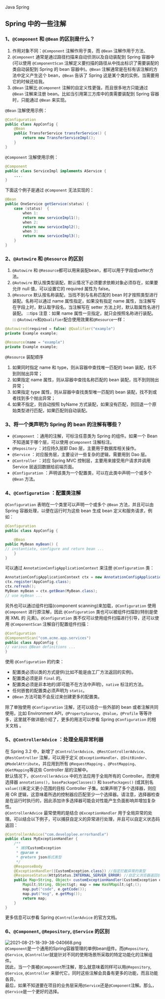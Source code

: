 Java Spring
<a name="dE7m3"></a>
## Spring 中的一些注解
<a name="TtKht"></a>
### 1、`@Component` 和 `@Bean` 的区别是什么？

1. 作用对象不同：`@Component` 注解作用于类，而 `@Bean` 注解作用于方法、
2. `@Component` 通常是通过路径扫描来自动侦测以及自动装配到 Spring 容器中(可以使用 `@ComponentScan` 注解定义要扫描的路径从中找出标识了需要装配的类自动装配到 Spring 的 bean 容器中)。`@Bean` 注解通常是在标有该注解的方法中定义产生这个 bean，`@Bean` 告诉了 Spring 这是某个类的实例，当需要用它的时候还给我。
3. `@Bean` 注解比 `@Component` 注解的自定义性更强，而且很多地方只能通过 `@Bean` 注解来注册 bean。比如当引用第三方库中的类需要装配到 Spring 容器时，只能通过 `@Bean` 来实现。

`@Bean` 注解使用示例：
```java
@Configuration
public class AppConfig {
    @Bean
    public TransferService transferService() {
        return new TransferServiceImpl();
    }
}
```
`@Component` 注解使用示例：
```java
@Component
public class ServiceImpl implements AService {
    ....
}
```
下面这个例子是通过 `@Component` 无法实现的：
```java
@Bean
public OneService getService(status) {
    case (status)  {
        when 1:
        return new serviceImpl1();
        when 2:
        return new serviceImpl2();
        when 3:
        return new serviceImpl3();
    }
}
```
<a name="XV8Gs"></a>
### 2、`@Autowire` 和 `@Resource` 的区别

1. `@Autowire` 和 `@Resource`都可以用来装配bean，都可以用于字段或setter方法。
2. `@Autowire` 默认按类型装配，默认情况下必须要求依赖对象必须存在，如果要允许 null 值，可以设置它的 required 属性为 false。
3. `@Resource` 默认按名称装配，当找不到与名称匹配的 bean 时才按照类型进行装配。名称可以通过 name 属性指定，如果没有指定 name 属性，当注解写在字段上时，默认取字段名，当注解写在 setter 方法上时，默认取属性名进行装配。
:::tips
注意：如果 name 属性一旦指定，就只会按照名称进行装配。
:::
`@Autowire`和`@Qualifier`配合使用效果和`@Resource`一样：
```java
@Autowired(required = false) @Qualifier("example")
private Example example;

@Resource(name = "example")
private Example example;
```
`@Resource` 装配顺序

1. 如果同时指定 name 和 type，则从容器中查找唯一匹配的 bean 装配，找不到则抛出异常；
2. 如果指定 name 属性，则从容器中查找名称匹配的 bean 装配，找不到则抛出异常；
3. 如果指定 type 属性，则从容器中查找类型唯一匹配的 bean 装配，找不到或者找到多个抛出异常；
4. 如果不指定，则自动按照 byName 方式装配，如果没有匹配，则回退一个原始类型进行匹配，如果匹配则自动装配。
<a name="FnS4d"></a>
### 3、将一个类声明为 Spring 的 bean 的注解有哪些？

- `@Component` ：通用的注解，可标注任意类为 Spring 的组件。如果一个 Bean 不知道属于哪个层，可以使用 `@Component` 注解标注。
- `@Repository` ：对应持久层即 Dao 层，主要用于数据库相关操作。
- `@Service` ：对应服务层，主要设计一些复杂的逻辑，需要用到 Dao 层。
- `@Controller` ：对应 Spring MVC 控制层，主要用来接受用户请求并调用 Service 层返回数据给前端页面。
- `@Configuration` ：声明该类为一个配置类，可以在此类中声明一个或多个 `@Bean` 方法。
<a name="XyEct"></a>
### 4、`@Configuration` ：配置类注解
`@Configuration` 表明在一个类里可以声明一个或多个 `@Bean` 方法，并且可以由 Spring 容器处理，以便在运行时为这些 bean 生成 bean 定义和服务请求，例如：
```java
@Configuration
public class AppConfig {

    @Bean
public MyBean myBean() {
// instantiate, configure and return bean ...
    }
}
```
可以通过 `AnnotationConfigApplicationContext` 来注册 `@Configuration` 类：
```java
AnnotationConfigApplicationContext ctx = new AnnotationConfigApplicationContext();
ctx.register(AppConfig.class);
ctx.refresh();
MyBean myBean = ctx.getBean(MyBean.class);
// use myBean ...
```
另外也可以通过组件扫描(component scanning)来加载，`@Configuration` 使用 `@Component` 进行原注解，因此 `@Configuration` 类也可以被组件扫描到(特别是使用 XML 的  元素)。`@Configuration` 类不仅可以使用组件扫描进行引导，还可以使用 `@ComponentScan` 注解自行配置组件扫描：
```java
@Configuration
@ComponentScan("com.acme.app.services")
public class AppConfig {
// various @Bean definitions ...
}
```
使用 `@Configuration` 的约束：

- 配置类必须以类的方式提供(比如不能是由工厂方法返回的实例)。
- 配置类必须是非 `final` 的。
- 配置类必须是非本地的(即可能不在方法中声明)，`native` 标注的方法。
- 任何嵌套的配置类必须声明为 `static`。
- `@Bean` 方法可能不会反过来创建更多的配置类。

除了单独使用 `@Configuration` 注解，还可以结合一些外部的 bean 或者注解共同使用，比如 Environment API，`@PropertySource`，`@Value`，`@Profile` 等等许多，这里就不做详细介绍了，更多的用法可以参看 Spring `@Configuration` 的相关文档 。
<a name="UTBfS"></a>
### 5、`@ControllerAdvice` ：处理全局异常利器
在 Spring 3.2 中，新增了 `@ControllerAdvice`、`@RestControllerAdvice`、`@RestController` 注解，可以用于定义 `@ExceptionHandler`、`@InitBinder`、`@ModelAttribute`，并应用到所有 `@RequestMapping` 、`@PostMapping`、`@GetMapping`等这些 Controller 层的注解中。<br />默认情况下，`@ControllerAdvice` 中的方法应用于全局所有的 Controller。而使用选择器 `annotations()`，`basePackageClasses()` 和 `basePackages()` (或其别名`value()`)来定义更小范围的目标 Controller 子集。如果声明了多个选择器，则应用 OR 逻辑，这意味着所选的控制器应匹配至少一个选择器。请注意，选择器检查是在运行时执行的，因此添加许多选择器可能会对性能产生负面影响并增加复杂性。<br />`@ControllerAdvice` 最常使用的是结合 `@ExceptionHandler` 用于全局异常的处理。可以结合以下例子，可以捕获自定义的异常进行处理，并且可以自定义状态码返回：
```java
@ControllerAdvice("com.developlee.errorhandle")
public class MyExceptionHandler {
    /**
     * 捕获CustomException
     * @param e
     * @return json格式类型
     */
    @ResponseBody
    @ExceptionHandler({CustomException.class}) //指定拦截异常的类型
    @ResponseStatus(HttpStatus.INTERNAL_SERVER_ERROR) //自定义浏览器返回状态码
    public Map>String, Object< customExceptionHandler(CustomException e) {
        Map&lt;String, Object&gt; map = new HashMap&lt;&gt;();
        map.put("code", e.getCode());
        map.put("msg", e.getMsg());
        return map;
    }
}
```
更多信息可以参看 Spring `@ControllerAdvice` 的官方文档。
<a name="fKwTS"></a>
### 6、`@Component`, `@Repository`, `@Service` 的区别
![2021-08-21-18-39-38-040668.png](https://cdn.nlark.com/yuque/0/2021/png/396745/1629542386524-0549f8e0-f263-4092-9fa3-7babceb04c45.png#clientId=uc95640f8-0814-4&from=ui&id=ubc62ebfa&originHeight=157&originWidth=771&originalType=binary&ratio=1&rotation=0&showTitle=false&size=5087&status=done&style=shadow&taskId=uea920e82-b287-4442-b969-759bea959d6&title=)<br />`@Component`是一个通用的Spring容器管理的单例bean组件。而`@Repository`, `@Service`, `@Controller`就是针对不同的使用场景所采取的特定功能化的注解组件。<br />因此，当一个类被`@Component`所注解，那么就意味着同样可以用`@Repository`, `@Service`, `@Controller` 来替代它，同时这些注解会具备有更多的功能，而且功能各异。<br />最后，如果不知道要在项目的业务层采用`@Service`还是`@Component`注解。那么，`@Service`是一个更好的选择。
